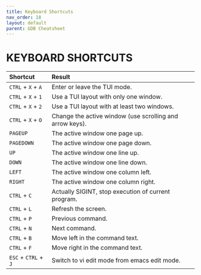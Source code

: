 ```yaml
---
title: Keyboard Shortcuts
nav_order: 18
layout: default
parent: GDB Cheatsheet
---
```


# **KEYBOARD SHORTCUTS**
  
| Shortcut             | Result                                                   |
| :------------------- | :------------------------------------------------------- |
| `CTRL` + `X` + `A`   | Enter or leave the TUI mode.                             |
| `CTRL` + `X` + `1`   | Use a TUI layout with only one window.                   |
| `CTRL` + `X` + `2`   | Use a TUI layout with at least two windows.              |
| `CTRL` + `X` + `O`   | Change the active window (use scrolling and arrow keys). |
| `PAGEUP`             | The active window one page up.                           |
| `PAGEDOWN`           | The active window one page down.                         |
| `UP`                 | The active window one line up.                           |
| `DOWN`               | The active window one line down.                         |
| `LEFT`               | The active window one column left.                       |
| `RIGHT`              | The active window one column right.                      |
| `CTRL` + `C`         | Actually SIGINT, stop execution of current program.      |
| `CTRL` + `L`         | Refresh the screen.                                      |
| `CTRL` + `P`         | Previous command.                                        |
| `CTRL` + `N`         | Next command.                                            |
| `CTRL` + `B`         | Move left in the command text.                           |
| `CTRL` + `F`         | Move right in the command text.                          |
| `ESC` + `CTRL` + `J` | Switch to vi edit mode from emacs edit mode.             |